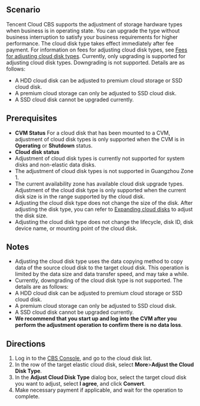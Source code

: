 ## Scenario
Tencent Cloud CBS supports the adjustment of storage hardware types when business is in operating state. You can upgrade the type without business interruption to satisfy your business requirements for higher performance. The cloud disk type takes effect immediately after fee payment. For information on fees for adjusting cloud disk types, see [Fees for adjusting cloud disk types](https://intl.cloud.tencent.com/document/product/362/31651).
Currently, only upgrading is supported for adjusting cloud disk types. Downgrading is not supported. Details are as follows:

- A HDD cloud disk can be adjusted to premium cloud storage or SSD cloud disk.
- A premium cloud storage can only be adjusted to SSD cloud disk.
- A SSD cloud disk cannot be upgraded currently.

## Prerequisites
- **CVM Status**
For a cloud disk that has been mounted to a CVM, adjustment of cloud disk types is only supported when the CVM is in **Operating** or **Shutdown** status.
- **Cloud disk status**
- Adjustment of cloud disk types is currently not supported for system disks and non-elastic data disks.
- The adjustment of cloud disk types is not supported in Guangzhou Zone 1.
- The current availability zone has available cloud disk upgrade types. Adjustment of the cloud disk type is only supported when the current disk size is in the range supported by the cloud disk.
- Adjusting the cloud disk type does not change the size of the disk. After adjusting the disk type, you can refer to [Expanding cloud disks](https://intl.cloud.tencent.com/document/product/362/5747) to adjust the disk size.
- Adjusting the cloud disk type does not change the lifecycle, disk ID, disk device name, or mounting point of the cloud disk.

## Notes
- Adjusting the cloud disk type uses the data copying method to copy  data of the source cloud disk to the target cloud disk. This operation is limited by the data size and data transfer speed, and may take a while.
- Currently, downgrading of the cloud disk type is not supported. The details are as follows:
 - A HDD cloud disk can be adjusted to premium cloud storage or SSD cloud disk.
 - A premium cloud storage can only be adjusted to SSD cloud disk.
 - A SSD cloud disk cannot be upgraded currently.
- **We recommend that you start up and log into the CVM after you perform the adjustment operation to confirm there is no data loss**.

## Directions

1. Log in to the [CBS Console](https://console.cloud.tencent.com/cvm/cbs), and go to the cloud disk list.
2. In the row of the target elastic cloud disk, select **More**>**Adjust the Cloud Disk Type**.
3. In the **Adjust Cloud Disk Type** dialog box, select the target cloud disk you want to adjust, select **I agree**, and click **Convert**.
4. Make necessary payment if applicable, and wait for the operation to complete.
